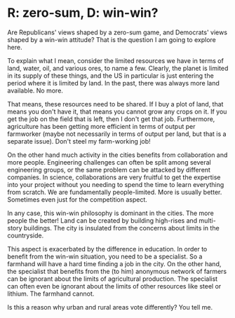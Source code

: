 # R: zero-sum, D: win-win?

Are Republicans' views shaped by a zero-sum game, and Democrats' views shaped
by a win-win attitude? That is the question I am going to explore here.

To explain what I mean, consider the limited resources we have in terms of
land, water, oil, and various ores, to name a few. Clearly, the planet is
limited in its supply of these things, and the US in particular is just
entering the period where it is limited by land. In the past, there was always
more land available. No more.

That means, these resources need to be shared. If I buy a plot of land, that
means you don't have it, that means you cannot grow any crops on it. If you get
the job on the field that is left, then I don't get that job. Furthermore,
agriculture has been getting more efficient in terms of output per farmworker
(maybe not necessarily in terms of output per land, but that is a separate
issue). Don't steel my farm-working job!

On the other hand much activity in the cities benefits from collaboration and
more people. Engineering challenges can often be split among several
engineering groups, or the same problem can be attacked by different companies.
In science, collaborations are very fruitful to get the expertise into your
project without you needing to spend the time to learn everything from scratch.
We are fundamentally people-limited. More is usually better. Sometimes even
just for the competition aspect.

In any case, this win-win philosophy is dominant in the cities. The more people
the better! Land can be created by building high-rises and multi-story
buildings. The city is insulated from the concerns about limits in the
countryside.

This aspect is exacerbated by the difference in education. In order to benefit
from the win-win situation, you need to be a specialist. So a farmhand will
have a hard time finding a job in the city. On the other hand, the specialist
that benefits from the (to him) anonymous network of farmers can be ignorant
about the limits of agricultural production. The specialist can often even be
ignorant about the limits of other resources like steel or lithium. The
farmhand cannot.

Is this a reason why urban and rural areas vote differently? You tell me.

